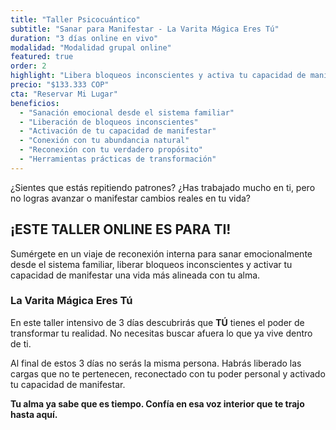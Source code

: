 ```yaml
---
title: "Taller Psicocuántico"
subtitle: "Sanar para Manifestar - La Varita Mágica Eres Tú"
duration: "3 días online en vivo"
modalidad: "Modalidad grupal online"
featured: true
order: 2
highlight: "Libera bloqueos inconscientes y activa tu capacidad de manifestar"
precio: "$133.333 COP"
cta: "Reservar Mi Lugar"
beneficios:
  - "Sanación emocional desde el sistema familiar"
  - "Liberación de bloqueos inconscientes"
  - "Activación de tu capacidad de manifestar"
  - "Conexión con tu abundancia natural"
  - "Reconexión con tu verdadero propósito"
  - "Herramientas prácticas de transformación"
---
```


¿Sientes que estás repitiendo patrones? ¿Has trabajado mucho en ti, pero no logras avanzar o manifestar cambios reales en tu vida?

## ¡ESTE TALLER ONLINE ES PARA TI!

Sumérgete en un viaje de reconexión interna para sanar emocionalmente desde el sistema familiar, liberar bloqueos inconscientes y activar tu capacidad de manifestar una vida más alineada con tu alma.

### La Varita Mágica Eres Tú

En este taller intensivo de 3 días descubrirás que **TÚ** tienes el poder de transformar tu realidad. No necesitas buscar afuera lo que ya vive dentro de ti.

Al final de estos 3 días no serás la misma persona. Habrás liberado las cargas que no te pertenecen, reconectado con tu poder personal y activado tu capacidad de manifestar.

**Tu alma ya sabe que es tiempo. Confía en esa voz interior que te trajo hasta aquí.**